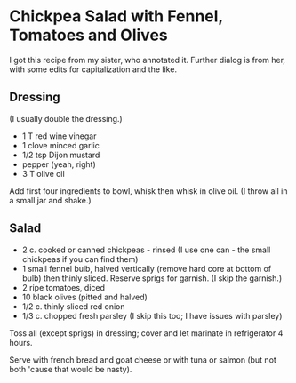 # Chickpea Salad with Fennel, Tomatoes and Olives

I got this recipe from my sister, who annotated it.  Further dialog is from her, with some edits for capitalization and the like.

## Dressing

(I usually double the dressing.)

* 1 T red wine vinegar
* 1 clove minced garlic
* 1/2 tsp Dijon mustard
* pepper (yeah, right)
* 3 T olive oil

Add first four  ingredients to bowl, whisk then whisk in olive oil. (I throw all in a small jar and shake.)

## Salad

* 2 c. cooked or canned chickpeas - rinsed (I use one can - the small chickpeas if you can find them)
* 1 small fennel bulb, halved vertically (remove hard core at bottom of bulb) then thinly sliced.  Reserve sprigs for garnish. (I skip the garnish.)
* 2 ripe tomatoes, diced
* 10 black olives (pitted and halved)
* 1/2 c. thinly sliced red onion
* 1/3 c. chopped fresh parsley (I skip this too; I have issues with parsley)

Toss all (except sprigs) in dressing; cover and let marinate in refrigerator 4 hours.

Serve with french bread and goat cheese or
with tuna or salmon (but not both 'cause that would be nasty).
